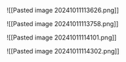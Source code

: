 
![[Pasted image 20241011113626.png]]

![[Pasted image 20241011113758.png]]

![[Pasted image 20241011114101.png]]

![[Pasted image 20241011114302.png]]